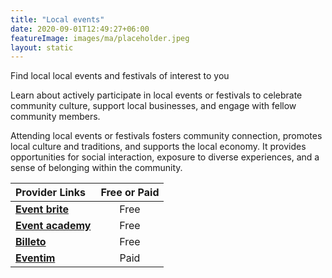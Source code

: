```yaml
---
title: "Local events"
date: 2020-09-01T12:49:27+06:00
featureImage: images/ma/placeholder.jpeg
layout: static
---
```


Find local local events and festivals of interest to you 

Learn about actively participate in local events or festivals to celebrate community culture, support local businesses, and engage with fellow community members.

Attending local events or festivals fosters community connection, promotes local culture and traditions, and supports the local economy. It provides opportunities for social interaction, exposure to diverse experiences, and a sense of belonging within the community.

| Provider Links      | Free or Paid  |  
| :-----------          | :--------------:      |  
| [**Event brite**](https://www.eventbrite.co.uk/) | Free | 
| [**Event academy**](https://eventacademy.com/events/how-events-can-benefit-local-communities/) | Free | 
| [**Billeto**](https://billetto.co.uk/blog/why-people-attend-events/) | Free | 
| [**Eventim**](https://www.eventim.co.uk/) | Paid | 
  

<br/><br/>







